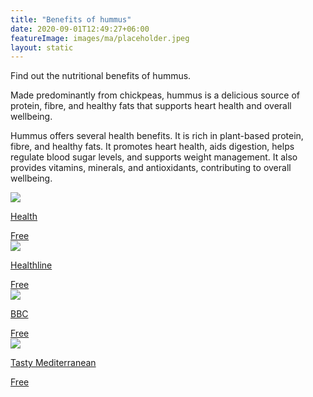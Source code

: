 ```yaml
---
title: "Benefits of hummus"
date: 2020-09-01T12:49:27+06:00
featureImage: images/ma/placeholder.jpeg
layout: static
---
```


Find out the nutritional benefits of hummus.

Made predominantly from chickpeas, hummus is a delicious source of protein, fibre, and healthy fats that supports heart health and overall wellbeing.

Hummus offers several health benefits. It is rich in plant-based protein, fibre, and healthy fats. It promotes heart health, aids digestion, helps regulate blood sugar levels, and supports weight management. It also provides vitamins, minerals, and antioxidants, contributing to overall wellbeing.

<a class="ma-link" href="https://www.health.com/nutrition/is-hummus-healthy"><div class="ma-card"><div class="ma-icon"><img src ="/images/icon-check.png"/></div><div class="ma-name"><p>Health</p></div><div class="ma-paid-text"><span>Free </span></div></div></a><a class="ma-link" href="https://www.healthline.com/nutrition/is-hummus-healthy"><div class="ma-card"><div class="ma-icon"><img src ="/images/icon-check.png"/></div><div class="ma-name"><p>Healthline</p></div><div class="ma-paid-text"><span>Free </span></div></div></a><a class="ma-link" href="https://www.bbc.co.uk/food/hummus"><div class="ma-card"><div class="ma-icon"><img src ="/images/icon-check.png"/></div><div class="ma-name"><p>BBC</p></div><div class="ma-paid-text"><span>Free </span></div></div></a><a class="ma-link" href="https://tastymediterranean.com/2022/06/08/all-about-hummus-history-origin-and-servings/"><div class="ma-card"><div class="ma-icon"><img src ="/images/icon-check.png"/></div><div class="ma-name"><p>Tasty Mediterranean</p></div><div class="ma-paid-text"><span>Free </span></div></div></a>  

<br/><br/>






